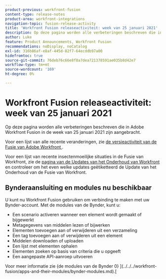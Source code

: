 ```yaml
---
product-previous: workfront-fusion
content-type: release-notes
product-area: workfront-integrations
navigation-topic: fusion-release-activity
title: 'Workfront Fusion releaseactiviteit: week van 25 januari 2021'
description: Op deze pagina worden alle verbeteringen beschreven die in Adobe Workfront Fusion in de week van 25 januari 2021 zijn aangebracht.
author: Luke
feature: Product Announcements, Workfront Fusion
recommendations: noDisplay, noCatalog
exl-id: 316b86af-e8af-445d-82f7-64ecddb97a00
hidefromtoc: true
source-git-commit: 76deb76c66e8f8a7dea721378591ae035b8d42e7
workflow-type: tm+mt
source-wordcount: '169'
ht-degree: 0%

---
```


# Workfront Fusion releaseactiviteit: week van 25 januari 2021

Op deze pagina worden alle verbeteringen beschreven die in Adobe Workfront Fusion in de week van 25 januari 2021 zijn aangebracht.

Voor een lijst van alle recente veranderingen, zie [ de versieactiviteit van de Fusie van Adobe Workfront ](../../../product-announcements/product-releases/fusion-release-activity/fusion-release-activity.md).

Voor een lijst van recente insectenmoeilijke situaties in de Fusie van Workfront, zie de [ pagina van de Updates van het Onderhoud van Workfront ](https://experienceleague.adobe.com/docs/workfront-known-issues/releases/current-updates.html) en controleer om het even welke updates geëtiketteerd de Update van het Onderhoud van de Fusie van Workfront.

## Bynderaansluiting en modules nu beschikbaar

U kunt nu Workfront Fusion gebruiken om verbinding te maken met uw Bynder-account. Met de modules van de Bynder, kunt u:

* Een scenario activeren wanneer een element wordt gemaakt of bijgewerkt
* Metagegevens van middelen lezen of bijwerken
* Elementen toevoegen aan of verwijderen uit een verzameling
* Een tag toevoegen aan of verwijderen uit een element
* Middelen downloaden of uploaden
* Een lijst met elementen ophalen
* Elementen zoeken op basis van criteria die u opgeeft
* Een aangepaste API-aanroep uitvoeren

Voor meer informatie zie {de modules van de Bynder 0} ](../../../workfront-fusion/apps-and-their-modules/bynder-modules.md).[
